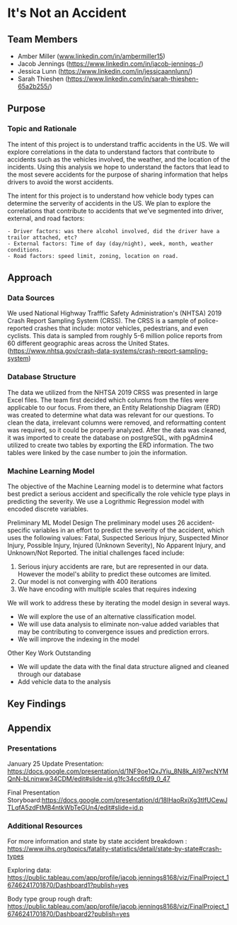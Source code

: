 # It's Not an Accident

## Team Members
* Amber Miller (www.linkedin.com/in/ambermiller15)
* Jacob Jennings (https://www.linkedin.com/in/jacob-jennings-/)
* Jessica Lunn (https://www.linkedin.com/in/jessicaannlunn/)
* Sarah Thieshen (https://www.linkedin.com/in/sarah-thieshen-65a2b255/)

## Purpose
### Topic and Rationale
The intent of this project is to understand traffic accidents in the US.  We will explore correlations in the data to understand factors that contribute to accidents such as the vehicles involved, the weather, and the location of the incidents. Using this analysis we hope to understand the factors that lead to the most severe accidents for the purpose of sharing information that helps drivers to avoid the worst accidents. 

The intent for this project is to understand how vehicle body types can determine the serverity of accidents in the US. We plan to explore the correlations that contribute to accidents that we've segmented into driver, external, and road factors:

    - Driver factors: was there alcohol involved, did the driver have a trailor attached, etc?
    - External factors: Time of day (day/night), week, month, weather conditions.
    - Road factors: speed limit, zoning, location on road. 
 
## Approach
### Data Sources
We used National Highway Trafffic Safety Administration's (NHTSA) 2019 Crash Report Sampling System (CRSS). The CRSS is a sample of police-reported crashes that include: motor vehicles, pedestrians, and even cyclists. This data is sampled from roughly 5-6 million police reports from 60 different geographic areas across the United States. (https://www.nhtsa.gov/crash-data-systems/crash-report-sampling-system)


### Database Structure

The data we utilized from the NHTSA 2019 CRSS was presented in large Excel files. The team first decided which columns from the files were applicable to our focus. From there, an Entity Relationship Diagram (ERD) was created to determine what data was relevant for our questions. To clean the data, irrelevant columns were removed, and reformatting content was required, so it could be properly analyzed. After the data was cleaned, it was imported to create the database on postgreSQL, with pgAdmin4 utilized to create two tables by exporting the ERD information. The two tables were linked by the case number to join the information.

### Machine Learning Model
The objective of the Machine Learning model is to determine what factors best predict a serious accident and specifically the role vehicle type plays in predicting the severity. We use a Logrithmic Regression model with encoded discrete variables.  

Preliminary ML Model Design
The preliminary model uses 26 accident-specific variables in an effort to predict the severity of the accident, which uses the following values: Fatal, Suspected Serious Injury, Suspected Minor Injury, Possible Injury, Injured (Unknown Severity), No Apparent Injury, and Unknown/Not Reported. The initial challenges faced include:
1. Serious injury accidents are rare, but are represented in our data. However the model's ability to predict these outcomes are limited.
2. Our model is not converging with 400 iterations 
3. We have encoding with multiple scales that requires indexing

We will work to address these by iterating the model design in several ways.
- We will explore the use of an alternative classification model.
- We will use data analysis to eliminate non-value added variables that may be contributing to convergence issues and prediction errors.
- We will improve the indexing in the model

Other Key Work Outstanding
- We will update the data with the final data structure aligned and cleaned through our database
- Add vehicle data to the analysis


## Key Findings



## Appendix
### Presentations
January 25 Update Presentation:  https://docs.google.com/presentation/d/1NF9oe1QxJYiu_8N8k_AI97wcNYMQnN-bLninww34CDM/edit#slide=id.g1fc34cc6fd9_0_47

Final Presentation Storyboard:https://docs.google.com/presentation/d/18lHaoRxjXg3tlfUCewJTLqfA5zdFtMB4ntkWbTeGUn4/edit#slide=id.p

### Additional Resources
For more information and state by state accident breakdown : https://www.iihs.org/topics/fatality-statistics/detail/state-by-state#crash-types

Exploring data: https://public.tableau.com/app/profile/jacob.jennings8168/viz/FinalProject_16746241701870/Dashboard1?publish=yes

Body type group rough draft: https://public.tableau.com/app/profile/jacob.jennings8168/viz/FinalProject_16746241701870/Dashboard2?publish=yes
